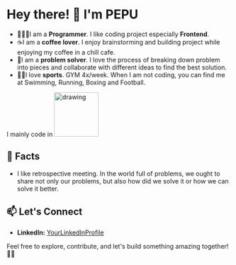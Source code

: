 # Hey there! 👋 I'm PEPU

- 👨🏻‍💻I am a **Programmer**. I like coding project especially **Frontend**.
- ☕️I am a **coffee lover**. I enjoy brainstorming and building project while enjoying my coffee in a chill cafe.
- 🧩I am a **problem solver**. I love the process of breaking down problem into pieces and collaborate with different ideas to find the best solution.
- 🏋🏻I love **sports**. GYM 4x/week. When I am not coding, you can find me at Swimming, Running, Boxing and Football.

I mainly code in <img src="[drawing.jpg](https://www.orientsoftware.com/Themes/OrientSoftwareTheme/Content/Images/blog/2021-12-16/what-can-you-do-with-javascript-thumb.jpg)" alt="drawing" width="100" height="100"/>

## 🎯 Facts
- I like retrospective meeting. In the world full of problems, we ought to share not only our problems, but also how did we solve it or how we can solve it better.

## 📫 Let's Connect
- **LinkedIn:** [YourLinkedInProfile](https://www.linkedin.com/in/pe-pu-6746441b6/)

Feel free to explore, contribute, and let's build something amazing together! 🚀✨
